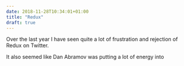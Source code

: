 ```yaml
---
date: 2018-11-28T10:34:01+01:00
title: "Redux"
draft: true
---
```


Over the last year I have seen quite a lot of frustration and rejection of Redux on Twitter. 

It also seemed like Dan Abramov was putting a lot of energy into 